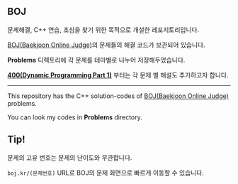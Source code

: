 ## BOJ
문제해결, C++ 연습, 초심을 찾기 위한 목적으로 개설한 레포지토리입니다.

[BOJ(Baekjoon Online Judge)](https://www.acmicpc.net/)의 문제들의 해결 코드가 보관되어 있습니다.

**Problems** 디렉토리에 각 문제를 테마별로 나누어 저장해두었습니다.

[**400(Dynamic Programming Part 1)**](https://github.com/usernameSplash/BOJ/tree/main/Problems/400_Dynamic_Programming_Part_1) 부터는 각 문제 별 해설도 추가하고자 합니다.

---

This repository has the C++ solution-codes of [BOJ(Baekjoon Online Judge)](https://www.acmicpc.net/) problems.

You can look my codes in **Problems** directory.

## Tip!

문제의 고유 번호는 문제의 난이도와 무관합니다.

`boj.kr/(문제번호)` URL로 BOJ의 문제 화면으로 빠르게 이동할 수 있습니다.